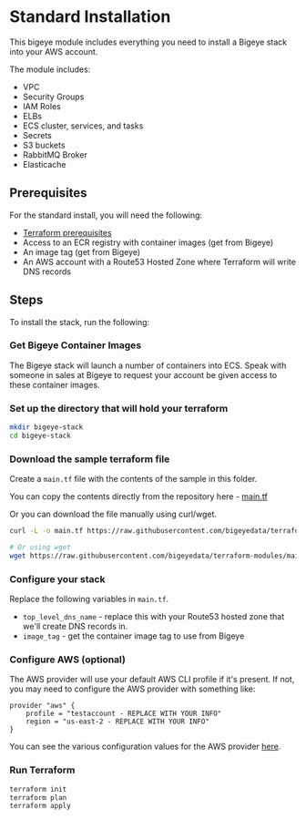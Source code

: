 # Standard Installation

This bigeye module includes everything you need to install
a Bigeye stack into your AWS account.

The module includes:

* VPC
* Security Groups
* IAM Roles
* ELBs
* ECS cluster, services, and tasks
* Secrets
* S3 buckets
* RabbitMQ Broker
* Elasticache

## Prerequisites

For the standard install, you will need the following:

* [Terraform prerequisites](https://github.com/bigeyedata/terraform-modules/blob/main/README.md#prerequisites)
* Access to an ECR registry with container images (get from Bigeye)
* An image tag (get from Bigeye)
* An AWS account with a Route53 Hosted Zone where Terraform will write DNS records

## Steps

To install the stack, run the following:

### Get Bigeye Container Images

The Bigeye stack will launch a number of containers into ECS.
Speak with someone in sales at Bigeye to request your account
be given access to these container images.

### Set up the directory that will hold your terraform

```sh
mkdir bigeye-stack
cd bigeye-stack
```

### Download the sample terraform file

Create a `main.tf` file with the contents of the sample in this folder.

You can copy the contents directly from the repository here - [main.tf](./main.tf)

Or you can download the file manually using curl/wget.

```sh
curl -L -o main.tf https://raw.githubusercontent.com/bigeyedata/terraform-modules/main/examples/standard/main.tf

# Or using wget
wget https://raw.githubusercontent.com/bigeyedata/terraform-modules/main/examples/standard/main.tf
```

### Configure your stack

Replace the following variables in `main.tf`.

* `top_level_dns_name` - replace this with your Route53 hosted zone that we'll
create DNS records in.
* `image_tag` - get the container image tag to use from Bigeye

### Configure AWS (optional)

The AWS provider will use your default AWS CLI profile if it's present.
If not, you may need to configure the AWS provider with something like:

```hcl
provider "aws" {
    profile = "testaccount - REPLACE WITH YOUR INFO"
    region = "us-east-2 - REPLACE WITH YOUR INFO"
}
```

You can see the various configuration values for the AWS provider [here](https://registry.terraform.io/providers/hashicorp/aws/latest/docs).

### Run Terraform

```sh
terraform init
terraform plan
terraform apply
```
